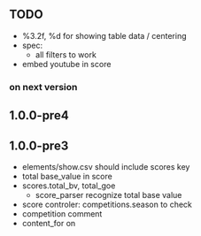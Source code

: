 ## TODO
- %3.2f, %d for showing table data / centering
- spec:
  - all filters to work
- embed youtube in score

### on next version

## 1.0.0-pre4

## 1.0.0-pre3
- elements/show.csv should include scores key
- total base_value in score
- scores.total_bv, total_goe
  - score_parser recognize total base value
- score controler: competitions.season to check
- competition comment
- content_for on <title>
- skater-name correction

## 1.0.0-pre2

## 1.0.0-pre1
- pre-release
